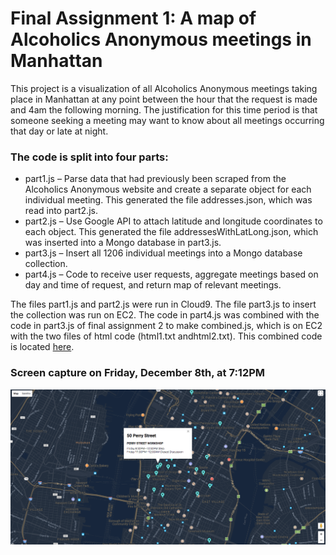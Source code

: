 # Final Assignment 1: A map of Alcoholics Anonymous meetings in Manhattan

This project is a visualization of all Alcoholics Anonymous meetings taking place in Manhattan at any point between the hour that the request is made and 4am the following morning.
The justification for this time period is that someone seeking a meeting may want to know about all meetings occurring that day or late at night.

### The code is split into four parts:
* part1.js – Parse data that had previously been scraped from the Alcoholics Anonymous website and create a separate object for each individual meeting.
 This generated the file addresses.json, which was read into part2.js.
* part2.js – Use Google API to attach latitude and longitude coordinates to each object.
 This generated the file addressesWithLatLong.json, which was inserted into a Mongo database in part3.js.
* part3.js – Insert all 1206 individual meetings into a Mongo database collection.
* part4.js – Code to receive user requests, aggregate meetings based on day and time of request, and return map of relevant meetings.

The files part1.js and part2.js were run in Cloud9. The file part3.js to insert the collection was run on EC2.
The code in part4.js was combined with the code in part3.js of final assignment 2 to make combined.js, which is on EC2 with the two files of html code (html1.txt andhtml2.txt).
This combined code is located [here](https://github.com/julianhlange/data-structures/blob/master/final-assignment/combined.js).

### Screen capture on Friday, December 8th, at 7:12PM
![preview.png](preview.png)